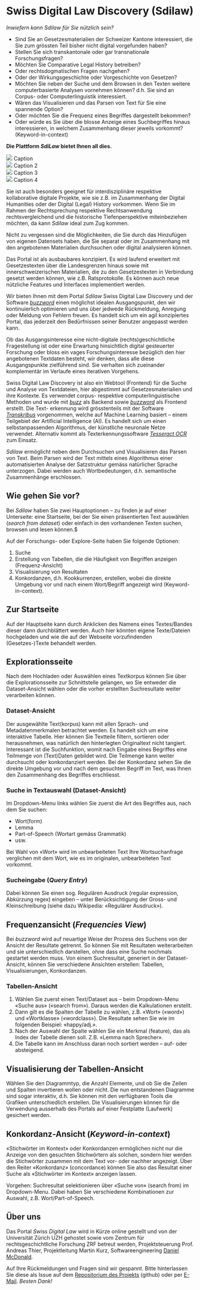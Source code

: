 <br><br>

# Swiss Digital Law Discovery (**Sdilaw**)

*Inwiefern kann *Sdilaw* für Sie nützlich sein?*

* Sind Sie an Gesetzesmaterialien der Schweizer Kantone interessiert, die Sie zum grössten Teil bisher nicht digital vorgefunden haben?
* Stellen Sie sich transkantonale oder gar transnationale Forschungsfragen?
* Möchten Sie Comparative Legal History betreiben?
* Oder rechtsdogmatischen Fragen nachgehen?
* Oder der Wirkungsgeschichte oder Vorgeschichte von Gesetzen?
* Möchten Sie neben der Suche und dem Browsen in den Texten weitere computerbasierte Analysen vornehmen können? d.h. Sie sind an Corpus- oder Computerlinguistik interessiert.
* Wären das Visualisieren und das Parsen von Text für Sie eine spannende Option?
* Oder möchten Sie die Frequenz eines Begriffes dargestellt bekommen? 
* Oder würde es Sie über die blosse Anzeige eines Suchbegriffes hinaus interessieren, in welchem Zusammenhang dieser jeweils vorkommt? (Keyword-in-context)

**Die Plattform *SdiLaw* bietet Ihnen all dies.**

<div class="image-wrapper center">
  <img src="/static/bolt.jpg"/>
  <span style="text-align: center;">Caption</span>
</div>

<div class="image-wrapper center">
  <img src="/static/bolt.jpg"/>
  <span style="text-align: center;">Caption 2</span>
</div>

<div class="image-wrapper center">
  <img class="center" src="/static/bolt.jpg"/>
  <span style="text-align: center;">Caption 3</span>
</div>

<div class="image-wrapper center">
  <img class="center" src="/static/bolt.jpg"/>
  <span style="text-align: center;">Caption 4</span>
</div>

Sie ist auch besonders geeignet für interdisziplinäre respektive kollaborative digitale Projekte, wie sie z.B. im Zusammenhang der Digital Humanities oder der Digital (Legal) History vorkommen. Wenn Sie im Rahmen der Rechtsprechung respektive Rechtsanwendung rechtsvergleichend und die  historische Tiefenperspektive miteinbeziehen möchten, da kann *Sdilaw* ideal zum Zug kommen. 
 
Nicht zu vergessen sind die Möglichkeiten, die Sie durch das Hinzufügen von eigenen Datensets haben, die Sie separat oder im Zusammenhang mit den angebotenen Materialien durchsuchen oder digital analysieren können. 

Das Portal ist als ausbaubares konzipiert. Es wird laufend erweitert mit Gesetzestexten über die Landesgrenzen hinaus sowie mit innerschweizerischen Materialien, die zu den Gesetzestexten in Verbindung gesetzt werden können, wie z.B. Ratsprotokolle. Es können auch neue nützliche Features und Interfaces implementiert werden.

Wir bieten Ihnen mit dem Portal *Sdilaw* Swiss Digital Law Discovery und der Software [*buzzword*](https://github.com/interrogator/buzzword) einen möglichst idealen Ausgangspunkt, den wir kontinuierlich optimieren und uns über jedwede Rückmeldung, Anregung oder Meldung von Fehlern freuen. Es handelt sich um ein agil konzipiertes Portal, das jederzeit den Bedürfnissen seiner Benutzer angepasst werden kann.

Ob das Ausgangsinteresse eine nicht-digitale (rechts)geschichtliche Fragestellung ist oder eine Erwartung hinsichtlich digital gesteuerter Forschung oder bloss ein vages Forschungsinteresse bezüglich den hier angebotenen Textdaten besteht, wir denken, dass alle diese Ausgangspunkte zielführend sind. Sie verhalten sich zueinander komplementär im Verlaufe eines iterativen Vorgehens.

Swiss Digital Law Discovery ist also ein Webtool (Frontend) für die Suche und Analyse von Textdateien, hier abgestimmt auf Gesetzesmaterialien und ihre Kontexte. Es verwendet corpus- respektive computerlinguistische Methoden und wurde mit [*buzz*](https://github.com/interrogator/buzz) als Backend sowie [*buzzword*](https://github.com/interrogator/buzzword) als Frontend erstellt. Die Text-
erkennung wird grösstenteils mit der Software [*Transkribus*](https://transkribus.eu/Transkribus/) vorgenommen, welche auf Machine Learning basiert – einem Teilgebiet der Artificial Intelligence (AI). Es handelt sich um einen selbstanpassenden Algorithmus, der künstliche neuronale Netze verwendet. Alternativ kommt als Texterkennungssoftware [*Tesseract OCR*](https://github.com/tesseract-ocr/tesseract) zum Einsatz.

*Sdilaw* ermöglicht neben dem Durchsuchen und Visualisieren das Parsen von Text. 
Beim Parsen wird der Text mittels eines Algorithmus einer automatisierten Analyse der Satzstruktur gemäss natürlicher Sprache unterzogen. Dabei werden auch Wortbedeutungen, d.h. semantische Zusammenhänge erschlossen. 

## Wie gehen Sie vor?

Bei *Sdilaw* haben Sie zwei Hauptoptionen – zu finden je auf einer Unterseite:
eine Startseite, bei der Sie einen präsentierten Text auswählen (*search from dataset*) oder einfach in den vorhandenen Texten suchen, browsen und lesen können.$

Auf der Forschungs- oder Explore-Seite haben Sie folgende Optionen:

1. Suche
2. Erstellung von Tabellen, die die Häufigkeit von Begriffen anzeigen (Frequenz-Ansicht)
3. Visualisierung von Resultaten
4. Konkordanzen, d.h. Kookkurrenzen, erstellen, wobei die direkte Umgebung vor und nach einem Wort/Begriff angezeigt wird (Keyword-in-context).

## Zur Startseite

Auf der Hauptseite kann durch Anklicken des Namens eines Textes/Bandes dieser dann durchblättert werden.
Auch hier könnten eigene Texte/Dateien hochgeladen und wie die auf der Webseite vorzufindenden (Gesetzes-)Texte behandelt werden. 

## Explorationsseite

Nach dem Hochladen oder Auswählen eines Textkorpus können Sie über die Explorationsseite zur Schnittstelle gelangen, wo Sie entweder die Dataset-Ansicht wählen oder die vorher erstellten Suchresultate weiter verarbeiten können.

### Dataset-Ansicht

Der ausgewählte Text(korpus) kann mit allen Sprach- und Metadatenmerkmalen betrachtet werden. Es handelt sich um eine interaktive Tabelle. Hier können Sie Textteile filtern, sortieren oder herausnehmen, was natürlich den hinterlegten Originaltext nicht tangiert. Interessant ist die Suchfunktion, womit nach Eingabe eines Begriffes eine Teilmenge von (Text)Daten gebildet wird. Die Teilmenge kann weiter durchsucht oder konkordanziert werden. Bei der Konkordanz sehen Sie die direkte Umgebung vor und nach dem gesuchten Begriff im Text, was Ihnen den Zusammenhang des Begriffes erschliesst. 

### Suche in Textauswahl (Dataset-Ansicht)

Im Dropdown-Menu links wählen Sie zuerst die Art des Begriffes aus, nach dem Sie suchen: 

* Wort(form)
* Lemma
* Part-of-Speech (Wortart gemäss Grammatik)
* usw.

Bei Wahl von «Wort» wird im unbearbeiteten Text Ihre Wortsuchanfrage verglichen mit dem Wort, wie es im originalen, unbearbeiteten Text vorkommt.

### Sucheingabe (*Query Entry*)

Dabei können Sie einen sog. Regulären Ausdruck (regular expression, Abkürzung regex) eingeben – unter Berücksichtigung der Gross- und Kleinschreibung (siehe dazu Wikipedia: «Regulärer Ausdruck»).

## Frequenzansicht (*Frequencies View*)

Bei *buzzword* wird auf neuartige Weise der Prozess des Suchens von der Ansicht der Resultate getrennt. So können Sie mit Resultaten weiterarbeiten und sie unterschiedlich darstellen, ohne dass eine Suche nochmals gestartet werden muss. Von einem Suchresultat, generiert in der Dataset-Ansicht, können Sie verschiedene Ansichten erstellen: Tabellen, Visualisierungen, Konkordanzen.

### Tabellen-Ansicht

1. Wählen Sie zuerst einen Text/Dataset aus – beim Dropdown-Menu «Suche aus» («search from»).
Daraus werden die Kalkulationen erstellt. 
2. Dann gilt es die Spalten der Tabelle zu wählen, z.B. «Wort» («word») und «Wortklasse» («wordclass»). Die Resultate sehen Sie wie im folgenden Beispiel: «happy/adj.».
3. Nach der Auswahl der Spalte wählen Sie ein Merkmal (feature), das als Index der Tabelle dienen soll.
Z.B. «Lemma nach Sprecher».
4. Die Tabelle kann im Anschluss daran noch sortiert werden – auf- oder absteigend.

## Visualisierung der Tabellen-Ansicht

Wählen Sie den Diagrammtyp, die Anzahl Elemente, und ob Sie die Zeilen und Spalten invertieren wollen oder nicht. Die nun entstandenen Diagramme sind sogar interaktiv, d.h. Sie können mit den verfügbaren Tools die Grafiken unterschiedlich erstellen. Die Visualisierungen können für die Verwendung ausserhalb des Portals auf einer Festplatte (Laufwerk) gesichert werden. 

## Konkordanz-Ansicht (*Keyword-in-context*)

«Stichwörter im Kontext» oder Konkordanzen ermöglichen nicht nur die Anzeige von den gesuchten Stichwörtern als solchen, sondern hier werden die Stichwörter zusammen mit dem 
Text vor- oder nachher angezeigt. Über den Reiter «Konkordanz» (concordance) können Sie also das Resultat einer Suche als «Stichwörter im Kontext» anzeigen lassen. 

Vorgehen: Suchresultat selektionieren über «Suche von» (search from) im Dropdown-Menu. Dabei haben Sie verschiedene Kombinationen zur Auswahl, z.B. Wort/Part-of-Speech.

## Über uns

Das Portal *Swiss Digital Law* wird in Kürze online gestellt und von der Universität Zürich UZH gehostet sowie vom Zentrum für rechtsgeschichtliche Forschung ZRF betreut werden, Projektsteuerung Prof. Andreas Thier, Projektleitung Martin Kurz, Softwareengineering [Daniel McDonald](https://twitter.com/interro_gator).

Auf Ihre Rückmeldungen und Fragen sind wir gespannt. Bitte hinterlassen Sie diese als Issue auf dem [Repositorium des Projekts](https://github.com/interrogator/buzzword) (github) oder per [E-Mail](mailto:martin.kurz@uzh.ch). *Besten Dank!*
